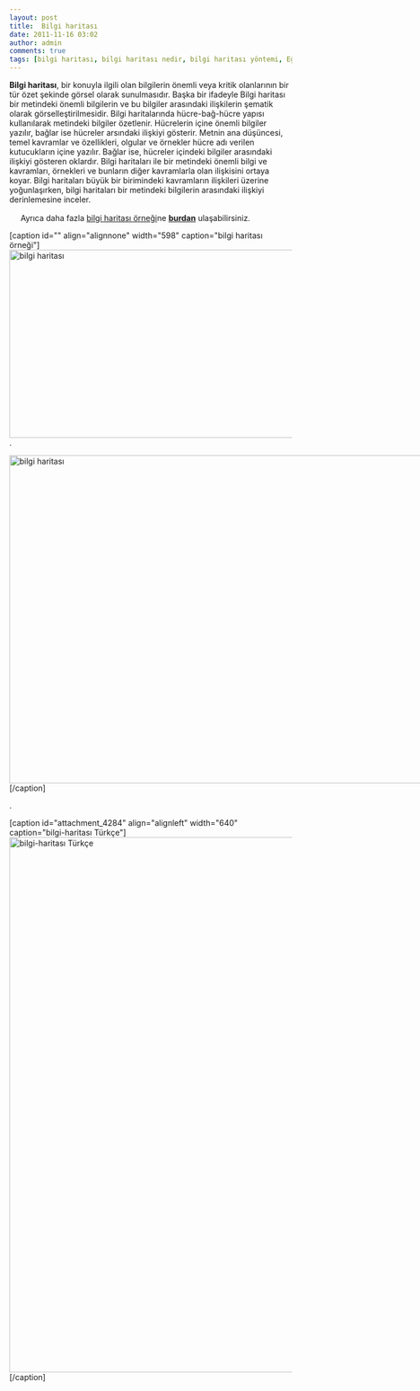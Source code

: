 ```yaml
---
layout: post
title:  Bilgi haritası
date: 2011-11-16 03:02
author: admin
comments: true
tags: [bilgi haritası, bilgi haritası nedir, bilgi haritası yöntemi, Eğitim Bilimleri, Eğitim Bilimleri]
---
```

<strong>Bilgi haritası</strong>, bir konuyla ilgili olan bilgilerin önemli veya kritik olanlarının bir tür özet şekinde görsel olarak sunulmasıdır. Başka bir ifadeyle Bilgi haritası bir metindeki önemli bilgilerin ve bu bilgiler arasındaki ilişkilerin şematik olarak görselleştirilmesidir. Bilgi haritalarında hücre-bağ-hücre yapısı kullanılarak metindeki bilgiler özetlenir. Hücrelerin içine önemli bilgiler yazılır, bağlar ise hücreler arsındaki ilişkiyi gösterir. Metnin ana düşüncesi, temel kavramlar ve özellikleri, olgular ve örnekler hücre adı verilen kutucukların içine yazılır. Bağlar ise, hücreler içindeki bilgiler arasındaki ilişkiyi gösteren oklardır. Bilgi haritaları ile bir metindeki önemli bilgi ve kavramları, örnekleri ve bunların diğer kavramlarla olan ilişkisini ortaya koyar. Bilgi haritaları büyük bir birimindeki kavramların ilişkileri üzerine yoğunlaşırken, bilgi haritaları bir metindeki bilgilerin arasındaki ilişkiyi derinlemesine inceler.

<a href="http://egitimvaktim.com/dosyalar/2012/04/zip.gif"><img class="alignleft size-full wp-image-4259" title="" src="http://egitimvaktim.com/dosyalar/2012/04/zip.gif" alt="" width="16" height="16" /></a> Ayrıca daha fazla <a title="Bilgi haritası örnekleri" href="http://egitimvaktim.com/bilgi-haritasi-ornekleri">bilgi haritası örneği</a>ne <a title="Bilgi haritası örnekleri" href="http://egitimvaktim.com/bilgi-haritasi-ornekleri"><strong>burdan</strong></a> ulaşabilirsiniz.

[caption id="" align="alignnone" width="598" caption="bilgi haritası örneği"]<a href="http://www.egitimvaktim.com/dosyalar/2011/11/bilgi-haritası.jpg"><img class="size-full wp-image-974  " title="bilgi haritası" src="http://www.egitimvaktim.com/dosyalar/2011/11/bilgi-haritası.jpg" alt="bilgi haritası" width="598" height="335" /></a></dt></dl>.
<div class="mceTemp"><dl id="attachment_4278" class="wp-caption alignleft" style="width: 862px;"><dt class="wp-caption-dt"><a href="http://egitimvaktim.com/dosyalar/2012/03/bilgi_haritası_evaktim.jpg"><img class="size-full wp-image-4278" title="bilgi haritası" src="http://egitimvaktim.com/dosyalar/2012/03/bilgi_haritası_evaktim.jpg" alt="bilgi haritası" width="852" height="584" /></a>[/caption]

</div>
.

[caption id="attachment_4284" align="alignleft" width="640" caption="bilgi-haritası Türkçe"]<a href="http://egitimvaktim.com/dosyalar/2011/11/bilgi-haritası_türkçe.jpg"><img class="size-full wp-image-4284" title="bilgi-haritası Türkçe" src="http://egitimvaktim.com/dosyalar/2011/11/bilgi-haritası_türkçe.jpg" alt="bilgi-haritası Türkçe" width="640" height="953" /></a>[/caption]

&nbsp;
